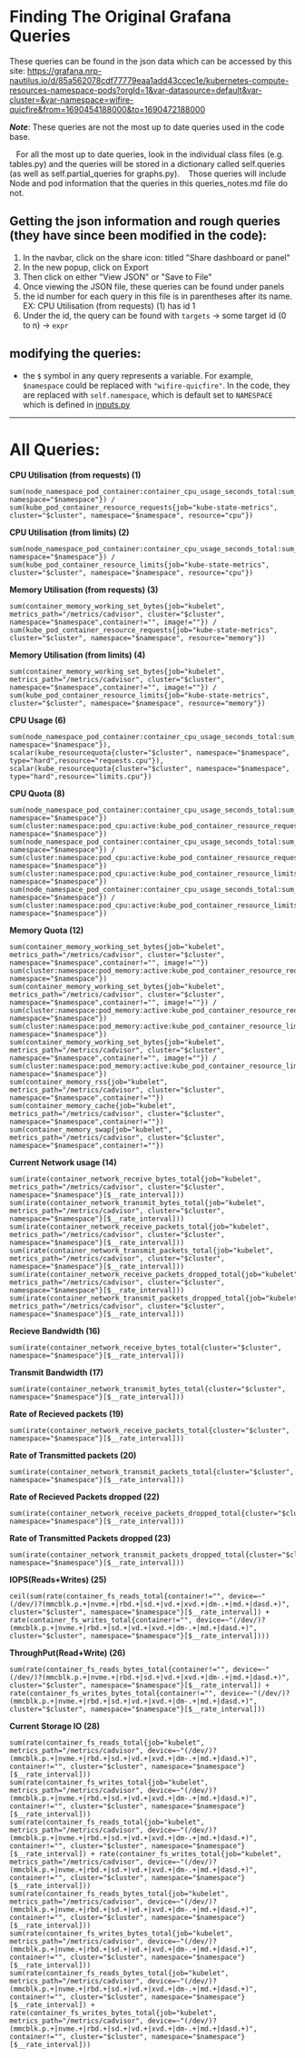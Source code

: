 # Finding The Original Grafana Queries

These queries can be found in the json data which can be accessed by this site:
	https://grafana.nrp-nautilus.io/d/85a562078cdf77779eaa1add43ccec1e/kubernetes-compute-resources-namespace-pods?orgId=1&var-datasource=default&var-cluster=&var-namespace=wifire-quicfire&from=1690454188000&to=1690472188000

***Note***: These queries are not the most up to date queries used in the code base. 
    
&nbsp; &nbsp;For all the most up to date queries, look in the individual class files (e.g. tables.py) and the queries will be stored in a dictionary called self.queries (as well as self.partial_queries for graphs.py). 
&nbsp; &nbsp;Those queries will include Node and pod information that the queries in this queries_notes.md file do not. 

## Getting the json information and rough queries (they have since been modified in the code):
1. In the navbar, click on the share icon: titled "Share dashboard or panel"
2. In the new popup, click on Export
3. Then click on either "View JSON" or "Save to File"
4. Once viewing the JSON file, these queries can be found under panels
5. the id number for each query in this file is in parentheses after its name. EX: CPU Utilisation (from requests) (1) has id 1
6. Under the id, the query can be found with `targets` -> some target id (0 to n) -> `expr`
## modifying the queries:
- the `$` symbol in any query represents a variable. For example, `$namespace` could be replaced with `"wifire-quicfire"`. In the code, they are replaced with `self.namespace`, which is default set to `NAMESPACE` which is defined in [inputs.py](inputs.py)

___
# All Queries:
**CPU Utilisation (from requests) (1)**

	sum(node_namespace_pod_container:container_cpu_usage_seconds_total:sum_irate{cluster="$cluster", namespace="$namespace"}) / sum(kube_pod_container_resource_requests{job="kube-state-metrics", cluster="$cluster", namespace="$namespace", resource="cpu"})

**CPU Utilisation (from limits) (2)**

	sum(node_namespace_pod_container:container_cpu_usage_seconds_total:sum_irate{cluster="$cluster", namespace="$namespace"}) / sum(kube_pod_container_resource_limits{job="kube-state-metrics", cluster="$cluster", namespace="$namespace", resource="cpu"})

**Memory Utilisation (from requests) (3)**

	sum(container_memory_working_set_bytes{job="kubelet", metrics_path="/metrics/cadvisor", cluster="$cluster", namespace="$namespace",container!="", image!=""}) / sum(kube_pod_container_resource_requests{job="kube-state-metrics", cluster="$cluster", namespace="$namespace", resource="memory"})

**Memory Utilisation (from limits) (4)**

	sum(container_memory_working_set_bytes{job="kubelet", metrics_path="/metrics/cadvisor", cluster="$cluster", namespace="$namespace",container!="", image!=""}) / sum(kube_pod_container_resource_limits{job="kube-state-metrics", cluster="$cluster", namespace="$namespace", resource="memory"})

**CPU Usage (6)**
	
	sum(node_namespace_pod_container:container_cpu_usage_seconds_total:sum_irate{cluster="$cluster", namespace="$namespace"}),
	scalar(kube_resourcequota{cluster="$cluster", namespace="$namespace", type="hard",resource="requests.cpu"}),
	scalar(kube_resourcequota{cluster="$cluster", namespace="$namespace", type="hard",resource="limits.cpu"})

**CPU Quota (8)**
	
	sum(node_namespace_pod_container:container_cpu_usage_seconds_total:sum_irate{cluster="$cluster", namespace="$namespace"})
	sum(cluster:namespace:pod_cpu:active:kube_pod_container_resource_requests{cluster="$cluster", namespace="$namespace"})
	sum(node_namespace_pod_container:container_cpu_usage_seconds_total:sum_irate{cluster="$cluster", namespace="$namespace"}) / sum(cluster:namespace:pod_cpu:active:kube_pod_container_resource_requests{cluster="$cluster", namespace="$namespace"})
	sum(cluster:namespace:pod_cpu:active:kube_pod_container_resource_limits{cluster="$cluster", namespace="$namespace"})
	sum(node_namespace_pod_container:container_cpu_usage_seconds_total:sum_irate{cluster="$cluster", namespace="$namespace"}) / sum(cluster:namespace:pod_cpu:active:kube_pod_container_resource_limits{cluster="$cluster", namespace="$namespace"})

**Memory Quota (12)**
	
	sum(container_memory_working_set_bytes{job="kubelet", metrics_path="/metrics/cadvisor", cluster="$cluster", namespace="$namespace",container!="", image!=""})
	sum(cluster:namespace:pod_memory:active:kube_pod_container_resource_requests{cluster="$cluster", namespace="$namespace"})
	sum(container_memory_working_set_bytes{job="kubelet", metrics_path="/metrics/cadvisor", cluster="$cluster", namespace="$namespace",container!="", image!=""}) / sum(cluster:namespace:pod_memory:active:kube_pod_container_resource_requests{cluster="$cluster", namespace="$namespace"})
	sum(cluster:namespace:pod_memory:active:kube_pod_container_resource_limits{cluster="$cluster", namespace="$namespace"})
	sum(container_memory_working_set_bytes{job="kubelet", metrics_path="/metrics/cadvisor", cluster="$cluster", namespace="$namespace",container!="", image!=""}) / sum(cluster:namespace:pod_memory:active:kube_pod_container_resource_limits{cluster="$cluster", namespace="$namespace"})
	sum(container_memory_rss{job="kubelet", metrics_path="/metrics/cadvisor", cluster="$cluster", namespace="$namespace",container!=""})
	sum(container_memory_cache{job="kubelet", metrics_path="/metrics/cadvisor", cluster="$cluster", namespace="$namespace",container!=""})
	sum(container_memory_swap{job="kubelet", metrics_path="/metrics/cadvisor", cluster="$cluster", namespace="$namespace",container!=""})

**Current Network usage (14)** 	

	sum(irate(container_network_receive_bytes_total{job="kubelet", metrics_path="/metrics/cadvisor", cluster="$cluster", namespace="$namespace"}[$__rate_interval]))
	sum(irate(container_network_transmit_bytes_total{job="kubelet", metrics_path="/metrics/cadvisor", cluster="$cluster", namespace="$namespace"}[$__rate_interval]))
	sum(irate(container_network_receive_packets_total{job="kubelet", metrics_path="/metrics/cadvisor", cluster="$cluster", namespace="$namespace"}[$__rate_interval]))
	sum(irate(container_network_transmit_packets_total{job="kubelet", metrics_path="/metrics/cadvisor", cluster="$cluster", namespace="$namespace"}[$__rate_interval]))
	sum(irate(container_network_receive_packets_dropped_total{job="kubelet", metrics_path="/metrics/cadvisor", cluster="$cluster", namespace="$namespace"}[$__rate_interval]))
	sum(irate(container_network_transmit_packets_dropped_total{job="kubelet", metrics_path="/metrics/cadvisor", cluster="$cluster", namespace="$namespace"}[$__rate_interval]))

**Recieve Bandwidth (16)**
	
	sum(irate(container_network_receive_bytes_total{cluster="$cluster", namespace="$namespace"}[$__rate_interval]))


**Transmit Bandwidth (17)**

	sum(irate(container_network_transmit_bytes_total{cluster="$cluster", namespace="$namespace"}[$__rate_interval]))

**Rate of Recieved packets (19)**

	sum(irate(container_network_receive_packets_total{cluster="$cluster", namespace="$namespace"}[$__rate_interval]))

**Rate of Transmitted packets (20)**

	sum(irate(container_network_transmit_packets_total{cluster="$cluster", namespace="$namespace"}[$__rate_interval]))

**Rate of Recieved Packets dropped (22)**

	sum(irate(container_network_receive_packets_dropped_total{cluster="$cluster", namespace="$namespace"}[$__rate_interval]))

**Rate of Transmitted Packets dropped (23)**

	sum(irate(container_network_transmit_packets_dropped_total{cluster="$cluster", namespace="$namespace"}[$__rate_interval]))

**IOPS(Reads+Writes) (25)**

	ceil(sum(rate(container_fs_reads_total{container!="", device=~"(/dev/)?(mmcblk.p.+|nvme.+|rbd.+|sd.+|vd.+|xvd.+|dm-.+|md.+|dasd.+)", cluster="$cluster", namespace="$namespace"}[$__rate_interval]) + rate(container_fs_writes_total{container!="", device=~"(/dev/)?(mmcblk.p.+|nvme.+|rbd.+|sd.+|vd.+|xvd.+|dm-.+|md.+|dasd.+)", cluster="$cluster", namespace="$namespace"}[$__rate_interval])))

**ThroughPut(Read+Write) (26)**

	sum(rate(container_fs_reads_bytes_total{container!="", device=~"(/dev/)?(mmcblk.p.+|nvme.+|rbd.+|sd.+|vd.+|xvd.+|dm-.+|md.+|dasd.+)", cluster="$cluster", namespace="$namespace"}[$__rate_interval]) + rate(container_fs_writes_bytes_total{container!="", device=~"(/dev/)?(mmcblk.p.+|nvme.+|rbd.+|sd.+|vd.+|xvd.+|dm-.+|md.+|dasd.+)", cluster="$cluster", namespace="$namespace"}[$__rate_interval]))

**Current Storage IO (28)**

	sum(rate(container_fs_reads_total{job="kubelet", metrics_path="/metrics/cadvisor", device=~"(/dev/)?(mmcblk.p.+|nvme.+|rbd.+|sd.+|vd.+|xvd.+|dm-.+|md.+|dasd.+)", container!="", cluster="$cluster", namespace="$namespace"}[$__rate_interval]))
	sum(rate(container_fs_writes_total{job="kubelet", metrics_path="/metrics/cadvisor", device=~"(/dev/)?(mmcblk.p.+|nvme.+|rbd.+|sd.+|vd.+|xvd.+|dm-.+|md.+|dasd.+)", container!="", cluster="$cluster", namespace="$namespace"}[$__rate_interval]))
	sum(rate(container_fs_reads_total{job="kubelet", metrics_path="/metrics/cadvisor", device=~"(/dev/)?(mmcblk.p.+|nvme.+|rbd.+|sd.+|vd.+|xvd.+|dm-.+|md.+|dasd.+)", container!="", cluster="$cluster", namespace="$namespace"}[$__rate_interval]) + rate(container_fs_writes_total{job="kubelet", metrics_path="/metrics/cadvisor", device=~"(/dev/)?(mmcblk.p.+|nvme.+|rbd.+|sd.+|vd.+|xvd.+|dm-.+|md.+|dasd.+)", container!="", cluster="$cluster", namespace="$namespace"}[$__rate_interval]))
	sum(rate(container_fs_reads_bytes_total{job="kubelet", metrics_path="/metrics/cadvisor", device=~"(/dev/)?(mmcblk.p.+|nvme.+|rbd.+|sd.+|vd.+|xvd.+|dm-.+|md.+|dasd.+)", container!="", cluster="$cluster", namespace="$namespace"}[$__rate_interval]))
	sum(rate(container_fs_writes_bytes_total{job="kubelet", metrics_path="/metrics/cadvisor", device=~"(/dev/)?(mmcblk.p.+|nvme.+|rbd.+|sd.+|vd.+|xvd.+|dm-.+|md.+|dasd.+)", container!="", cluster="$cluster", namespace="$namespace"}[$__rate_interval]))
	sum(rate(container_fs_reads_bytes_total{job="kubelet", metrics_path="/metrics/cadvisor", device=~"(/dev/)?(mmcblk.p.+|nvme.+|rbd.+|sd.+|vd.+|xvd.+|dm-.+|md.+|dasd.+)", container!="", cluster="$cluster", namespace="$namespace"}[$__rate_interval]) + rate(container_fs_writes_bytes_total{job="kubelet", metrics_path="/metrics/cadvisor", device=~"(/dev/)?(mmcblk.p.+|nvme.+|rbd.+|sd.+|vd.+|xvd.+|dm-.+|md.+|dasd.+)", container!="", cluster="$cluster", namespace="$namespace"}[$__rate_interval]))